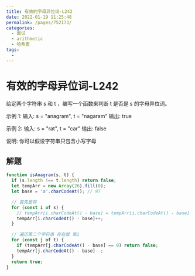 ```yaml
---
title: 有效的字母异位词-L242
date: 2022-01-19 11:25:48
permalink: /pages/752173/
categories:
  - 面试
  - arithmetic
  - 哈希表
tags:
  - 
---
```


# 有效的字母异位词-L242

给定两个字符串 s 和 t ，编写一个函数来判断 t 是否是 s 的字母异位词。

示例 1: 输入: s = "anagram", t = "nagaram" 输出: true

示例 2: 输入: s = "rat", t = "car" 输出: false

说明: 你可以假设字符串只包含小写字母

<!-- more -->

## 解题

```js
function isAnagram(s, t) {
  if (s.length !== t.length) return false;
  let tempArr = new Array(26).fill(0);
  let base = 'a'.charCodeAt(); // 97

  // 首先是存
  for (const i of s) {
    // tempArr[i.charCodeAt() - base] = tempArr[i.charCodeAt() - base] + 1;
    tempArr[i.charCodeAt() - base]++;
  }

  // 遍历第二个字符串 存在就 取1
  for (const j of t) {
    if (tempArr[j.charCodeAt() - base] == 0) return false;
    tempArr[j.charCodeAt() - base]--;
  }
  return true;
}
```